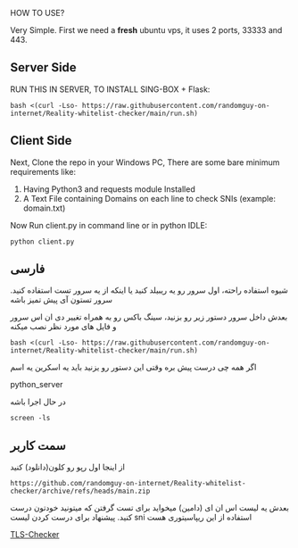 HOW TO USE?

Very Simple.
First we need a **fresh** ubuntu vps, it uses 2 ports, 33333 and 443.

## Server Side

RUN THIS IN SERVER, TO INSTALL SING-BOX + Flask:

```
bash <(curl -Lso- https://raw.githubusercontent.com/randomguy-on-internet/Reality-whitelist-checker/main/run.sh)
```

## Client Side
Next, Clone the repo in your Windows PC, There are some bare minimum requirements like:
1. Having Python3 and requests module Installed
2. A Text File containing Domains on each line to check SNIs (example: domain.txt)


Now Run client.py in command line or in python IDLE:

```
python client.py
```

## فارسی

شیوه استفاده راحته، اول سرور رو یه ریبیلد کنید یا اینکه از یه سرور تست استفاده کنید.
سرور تستون آی پیش تمیز باشه

بعدش داخل سرور دستور زیر رو بزنید، سینگ باکس رو به همراه تغییر دی ان اس سرور و  فایل های مورد نظر نصب میکنه
```
bash <(curl -Lso- https://raw.githubusercontent.com/randomguy-on-internet/Reality-whitelist-checker/main/run.sh)
```
اگر همه چی درست پیش بره وقتی این دستور رو یزنید باید یه اسکرین یه اسم
 
 python_server 
 
 در حال اجرا باشه

```
screen -ls
```

## سمت کاربر

از اینجا اول رپو رو کلون(دانلود) کنید

```
https://github.com/randomguy-on-internet/Reality-whitelist-checker/archive/refs/heads/main.zip
```
بعدش یه لیست اس ان ای (دامین) میخواید برای تست گرفتن که میتونید خودتون درست کنید.
پیشنهاد برای درست کردن لیست sni استفاده از این ریپاسیتوری هست

[TLS-Checker](https://github.com/ImanMontajabi/TLS-Checker)
